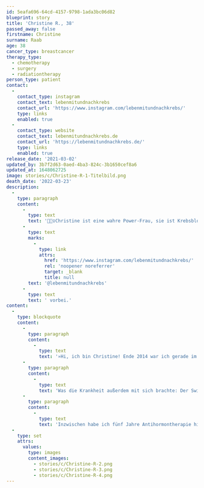 ```yaml
---
id: 5eafa696-64cd-4157-9798-1ada3bc06d82
blueprint: story
title: 'Christine R., 38'
passed_away: false
firstname: Christine
surname: Raab
age: 38
cancer_type: breastcancer
therapy_type:
  - chemotherapy
  - surgery
  - radiationtherapy
person_type: patient
contact:
  -
    contact_type: instagram
    contact_text: lebenmitundnachkrebs
    contact_url: 'https://www.instagram.com/lebenmitundnachkrebs/'
    type: links
    enabled: true
  -
    contact_type: website
    contact_text: lebenmitundnachkrebs.de
    contact_url: 'https://lebenmitundnachkrebs.de/'
    type: links
    enabled: true
release_date: '2021-03-02'
updated_by: 3b7f2d63-0aed-4ba3-824c-3b1650cef8a6
updated_at: 1648062725
image: stories/c/Christine-R-1-Titelbild.png
death_date: '2022-03-23'
description:
  -
    type: paragraph
    content:
      -
        type: text
        text: '🧘🏻‍♀️Christine ist eine wahre Power-Frau, sie ist Krebsbloggerin, Yoga-Lehrerin und ganzheitlicher Coach! Aufklärung und Unterstützung für Krebspatient:innen sind ihr eine Herzensangelegenheit. Christine war 32 Jahre alt, als sie die Diagnose erhielt, heute ist sie 38 Jahre alt und krebsfrei. Schaut doch mal auf ihrem Account '
      -
        type: text
        marks:
          -
            type: link
            attrs:
              href: 'https://www.instagram.com/lebenmitundnachkrebs/'
              rel: 'noopener noreferrer'
              target: _blank
              title: null
        text: '@lebenmitundnachkrebs'
      -
        type: text
        text: ' vorbei.'
content:
  -
    type: blockquote
    content:
      -
        type: paragraph
        content:
          -
            type: text
            text: '»Hi, ich bin Christine! Ende 2014 war ich gerade im dritten Jahr meiner Selbstständigkeit als Make-up Artistin und Schwimmlehrerin und frisch verheiratet, als die Diagnose Brustkrebs mein Leben über den Haufen warf. Gut sechs Wochen voller Arzttermine, Untersuchungen und Besprechungen – von Kinderwunschklinik, über Perücke aussuchen zu ›Schwimmlehrer einstellen und alles organisieren‹ – bis es dann mit dem vollen schulmedizinischen Programm losging. Eizellen – auf eigene Kosten – vorsorglich einfrieren lassen, Operation im Achselbereich, Chemotherapie, brusterhaltende Operation und Bestrahlung. Da ich durch die Selbstständigkeit mit sehr vielen Menschen zu tun hatte, entschied ich mich von Anfang an dazu meine Geschichte öffentlich zu machen und habe die komplette Zeit auf YouTube dokumentiert.'
      -
        type: paragraph
        content:
          -
            type: text
            text: 'Was die Krankheit außerdem mit sich brachte: Der Switch von konventioneller Kosmetik auf Naturkosmetik und vegane Produkte – wenn man mal sieht wie viele Inhaltsstoffe den Zusatz ›könnte krebserregend sein‹ tragen … – und die Entscheidung eine Ausbildung zur Yogalehrerin zu machen.'
      -
        type: paragraph
        content:
          -
            type: text
            text: 'Inzwischen habe ich fünf Jahre Antihormontherapie hinter mir und bin nun seit fast einem Jahr in der Pause und hoffe, dass sich der Kinderwunsch nun erfüllen kann. Ich bin gesund und unterstütze und begleite nun andere Menschen als Yogalehrerin und ganzheitlicher Coach. Ein besonderes Herzensthema ist mein Onlinekurs für (ehemalige) Krebspatient:innen, der sowohl die Zeit während als auch nach der Therapie mit Ansätzen aus der Yogaphilosophie ganzheitlich unterstützt.«'
  -
    type: set
    attrs:
      values:
        type: images
        content_images:
          - stories/c/Christine-R-2.png
          - stories/c/Christine-R-3.png
          - stories/c/Christine-R-4.png
---
```

